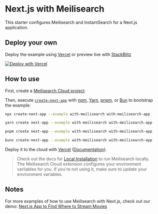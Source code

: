 # Next.js with Meilisearch

This starter configures Meilisearch and InstantSearch for a Next.js application.

## Deploy your own

Deploy the example using [Vercel](https://vercel.com?utm_source=github&utm_medium=readme&utm_campaign=next-example) or preview live with [StackBlitz](https://stackblitz.com/github/vercel/next.js/tree/canary/examples/with-mailisearch)

[![Deploy with Vercel](https://vercel.com/button)](https://vercel.com/new/clone?repository-url=https://github.com/vercel/next.js/tree/canary/examples/with-meilisearch&project-name=with-meilisearch&repository-name=with-meilisearch&integration-ids=oac_VnRV92Cy6BoP96QY6Rkc5898)

## How to use

First, create a [Meilisearch Cloud project](https://cloud.meilisearch.com).

Then, execute [`create-next-app`](https://github.com/vercel/next.js/tree/canary/packages/create-next-app) with [npm](https://docs.npmjs.com/cli/init), [Yarn](https://yarnpkg.com/lang/en/docs/cli/create/), [pnpm](https://pnpm.io), or [Bun](https://bun.sh/docs/cli/bunx) to bootstrap the example:

```bash
npx create-next-app --example with-meilisearch with-meilisearch-app
```

```bash
yarn create next-app --example with-meilisearch with-meilisearch-app
```

```bash
pnpm create next-app --example with-meilisearch with-meilisearch-app
```

```bash
bunx create-next-app --example with-meilisearch with-meilisearch-app
```

Deploy it to the cloud with [Vercel](https://vercel.com/new?utm_source=github&utm_medium=readme&utm_campaign=next-example) ([Documentation](https://nextjs.org/docs/deployment)).

> Check out the docs for [Local Installation](https://www.meilisearch.com/docs/learn/getting_started/installation#local-installation) to run Meilisearch locally. The Meilisearch Cloud extension configures your environment varilables for you. If you're not using it, make sure to update your environment variables.

## Notes

For more examples of how to use Meilisearch with Next.js, check out our demo: [Next.js App to Find Where to Stream Movies](https://github.com/meilisearch/demo-movies)
